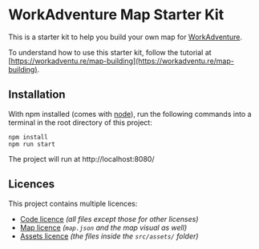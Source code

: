 # WorkAdventure Map Starter Kit

This is a starter kit to help you build your own map for [WorkAdventure](https://workadventu.re).

To understand how to use this starter kit, follow the tutorial at [https://workadventu.re/map-building](https://workadventu.re/map-building).

## Installation

With npm installed (comes with [node](https://nodejs.org/en/)), run the following commands into a terminal in the root directory of this project:

```shell
npm install
npm run start
```

The project will run at http://localhost:8080/

## Licences

This project contains multiple licences:

* [Code licence](./LICENCE.code) *(all files except those for other licenses)*
* [Map licence](./LICENCE.map) *(`map.json` and the map visual as well)*
* [Assets licence](./LICENCE.assets) *(the files inside the `src/assets/` folder)*